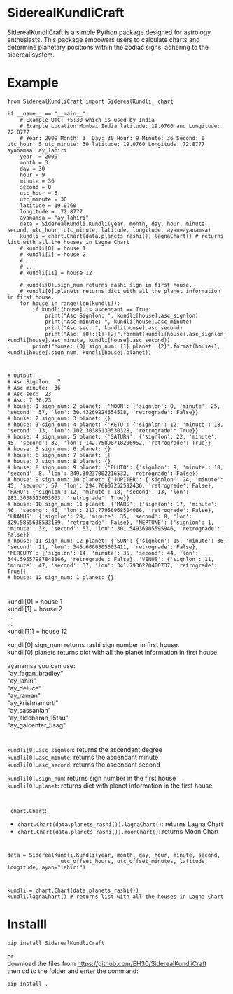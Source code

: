 # SiderealKundliCraft
     
SiderealKundliCraft is a simple Python package designed for astrology enthusiasts. This package empowers users to calculate charts and determine planetary positions within the zodiac signs, adhering to the sidereal system.   

# Example
```
from SiderealKundliCraft import SiderealKundli, chart

if __name__ == "__main__":
    # Example UTC: +5:30 which is used by India
    # Example Location Mumbai India latitude: 19.0760 and Longitude: 72.8777 
    # Year: 2009 Month: 3  Day: 30 Hour: 9 Minute: 36 Second: 0 utc_hour: 5 utc_minute: 30 latitude: 19.0760 Longitude: 72.8777 ayanamsa: ay_lahiri 
    year  = 2009
    month = 3
    day = 30
    hour = 9
    minute = 36
    second = 0
    utc_hour = 5
    utc_minute = 30
    latitude = 19.0760
    longitude =  72.8777
    ayanamsa = "ay_lahiri"
    data = SiderealKundli.Kundli(year, month, day, hour, minute, second, utc_hour, utc_minute, latitude, longitude, ayan=ayanamsa)
    kundli = chart.Chart(data.planets_rashi()).lagnaChart() # returns list with all the houses in Lagna Chart
    # kundli[0] = house 1      
    # kundli[1] = house 2   
    # ...   
    # ...   
    # kundli[11] = house 12

    # kundli[0].sign_num returns rashi sign in first house.   
    # kundli[0].planets returns dict with all the planet information in first house.   
    for house in range(len(kundli)):
        if kundli[house].is_ascendant == True:
            print("Asc Signlon: ", kundli[house].asc_signlon)
            print("Asc minute: ", kundli[house].asc_minute)
            print("Asc sec: ", kundli[house].asc_second)
            print("Asc: {0}:{1}:{2}".format(kundli[house].asc_signlon, kundli[house].asc_minute, kundli[house].asc_second))
        print("house: {0} sign_num: {1} planet: {2}".format(house+1, kundli[house].sign_num, kundli[house].planet))

```   
#       
```   
# Output: 
# Asc Signlon:  7
# Asc minute:  36
# Asc sec:  23
# Asc: 7:36:23
# house: 1 sign_num: 2 planet: {'MOON': {'signlon': 0, 'minute': 25, 'second': 57, 'lon': 30.43269224654518, 'retrograde': False}}
# house: 2 sign_num: 3 planet: {}
# house: 3 sign_num: 4 planet: {'KETU': {'signlon': 12, 'minute': 18, 'second': 13, 'lon': 102.30385130530328, 'retrograde': True}}
# house: 4 sign_num: 5 planet: {'SATURN': {'signlon': 22, 'minute': 45, 'second': 32, 'lon': 142.75898718206952, 'retrograde': True}}
# house: 5 sign_num: 6 planet: {}
# house: 6 sign_num: 7 planet: {}
# house: 7 sign_num: 8 planet: {}
# house: 8 sign_num: 9 planet: {'PLUTO': {'signlon': 9, 'minute': 18, 'second': 8, 'lon': 249.30237002216532, 'retrograde': False}}
# house: 9 sign_num: 10 planet: {'JUPITER': {'signlon': 24, 'minute': 45, 'second': 57, 'lon': 294.76607252592436, 'retrograde': False}, 'RAHU': {'signlon': 12, 'minute': 18, 'second': 13, 'lon': 282.3038513053033, 'retrograde': True}}
# house: 10 sign_num: 11 planet: {'MARS': {'signlon': 17, 'minute': 46, 'second': 46, 'lon': 317.77956968504066, 'retrograde': False}, 'URANUS': {'signlon': 29, 'minute': 35, 'second': 8, 'lon': 329.5855638533189, 'retrograde': False}, 'NEPTUNE': {'signlon': 1, 'minute': 32, 'second': 57, 'lon': 301.54936905595946, 'retrograde': False}}
# house: 11 sign_num: 12 planet: {'SUN': {'signlon': 15, 'minute': 36, 'second': 21, 'lon': 345.6060505603411, 'retrograde': False}, 'MERCURY': {'signlon': 14, 'minute': 35, 'second': 44, 'lon': 344.59557987848166, 'retrograde': False}, 'VENUS': {'signlon': 11, 'minute': 47, 'second': 37, 'lon': 341.7936220400737, 'retrograde': True}}
# house: 12 sign_num: 1 planet: {}

```   


#   
kundli[0] = house 1      
kundli[1] = house 2  
...   
...   
kundli[11] = house 12

kundli[0].sign_num returns rashi sign number in first house.   
kundli[0].planets returns dict with all the planet information in first house.

ayanamsa you can use:   
"ay_fagan_bradley"   
"ay_lahiri"   
"ay_deluce"   
"ay_raman"   
"ay_krishnamurti"  
"ay_sassanian"   
"ay_aldebaran_15tau"  
"ay_galcenter_5sag"      
   
# 
```kundli[0].asc_signlon```: returns the ascendant degree    
```kundli[0].asc_minute```: returns the ascendant minute    
```kundli[0].asc_second```: returns the ascendant second   

```kundli[0].sign_num```: returns sign number in the first house    
```kundli[0].planet```:   returns dict with planet information in the first house   
#
``` chart.Chart```:    
- ```chart.Chart(data.planets_rashi()).lagnaChart()```: returns Lagna Chart    
- ```chart.Chart(data.planets_rashi()).moonChart()```: returns Moon Chart   
#

   
```  
data = SiderealKundli.Kundli(year, month, day, hour, minute, second, 
                 utc_offset_hours, utc_offset_minutes, latitude, longitude, ayan="lahiri")   
```

#    
```
kundli = chart.Chart(data.planets_rashi())
kundli.lagnaChart() # returns list with all the houses in Lagna Chart
```

# Installl
```   
pip install SiderealKundliCraft
```   
or    
download the files from https://github.com/EH30/SiderealKundliCraft   
then cd to the folder and enter the command:    

```   
pip install .
```   
